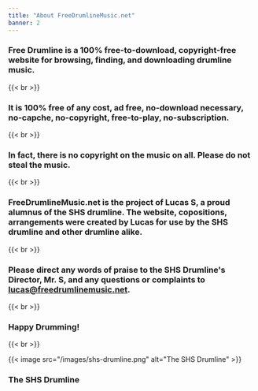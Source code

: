 ```yaml
---
title: "About FreeDrumlineMusic.net"
banner: 2
---
```

### Free Drumline is a 100% free-to-download, copyright-free website for browsing, finding, and downloading drumline music.

{{< br >}}

### It is 100% free of any cost, ad free, no-download necessary, no-capche, no-copyright, free-to-play, no-subscription.

{{< br >}}


### In fact, there is no copyright on the music on all. Please do not steal the music.

{{< br >}}

### FreeDrumlineMusic.net is the project of Lucas S, a proud alumnus of the SHS drumline. The website, copositions, arrangements were created by Lucas for use by the SHS drumline and other drumline alike.

{{< br >}}

### Please direct any words of praise to the SHS Drumline's Director, Mr. S, and any questions or complaints to [lucas@freedrumlinemusic.net](mailto:lucas@freedrumlinemusic.net).


{{< br >}}

### Happy Drumming!

{{< br >}}

{{< image src="/images/shs-drumline.png" alt="The SHS Drumline" >}}
### The SHS Drumline
